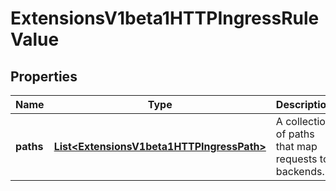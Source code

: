 

# ExtensionsV1beta1HTTPIngressRuleValue

## Properties

Name | Type | Description | Notes
------------ | ------------- | ------------- | -------------
**paths** | [**List&lt;ExtensionsV1beta1HTTPIngressPath&gt;**](ExtensionsV1beta1HTTPIngressPath.md) | A collection of paths that map requests to backends. | 



